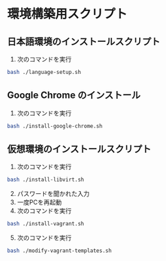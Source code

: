 # 環境構築用スクリプト

## 日本語環境のインストールスクリプト
1. 次のコマンドを実行
```bash
bash ./language-setup.sh
```

## Google Chrome のインストール
1. 次のコマンドを実行
```bash
bash ./install-google-chrome.sh
```

## 仮想環境のインストールスクリプト
1. 次のコマンドを実行
 ```bash
bash ./install-libvirt.sh
```
2. パスワードを聞かれた入力
3. 一度PCを再起動
4. 次のコマンドを実行
```bash
bash ./install-vagrant.sh
```
5. 次のコマンドを実行
```bash
bash ./modify-vagrant-templates.sh
```